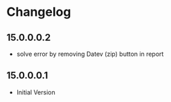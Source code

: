 # Changelog

## 15.0.0.0.2
- solve error by removing Datev (zip) button in report

## 15.0.0.0.1
- Initial Version